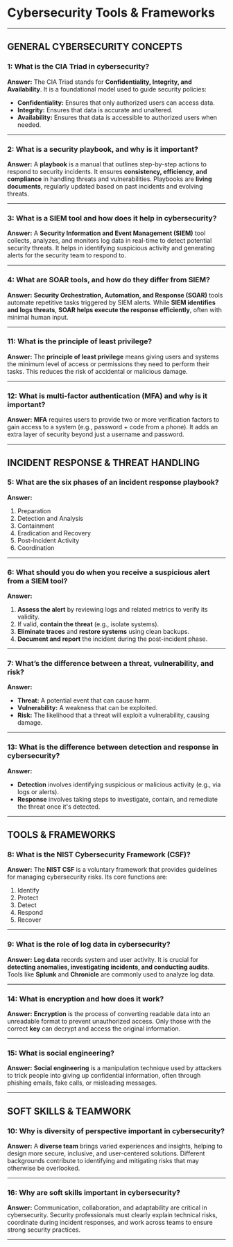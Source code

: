 # Cybersecurity Tools & Frameworks

---

## GENERAL CYBERSECURITY CONCEPTS

### 1: What is the CIA Triad in cybersecurity?
**Answer:** The CIA Triad stands for **Confidentiality, Integrity, and Availability**. It is a foundational model used to guide security policies:

- **Confidentiality:** Ensures that only authorized users can access data.  
- **Integrity:** Ensures that data is accurate and unaltered.  
- **Availability:** Ensures that data is accessible to authorized users when needed.

---

### 2: What is a security playbook, and why is it important?
**Answer:** A **playbook** is a manual that outlines step-by-step actions to respond to security incidents. It ensures **consistency, efficiency, and compliance** in handling threats and vulnerabilities. Playbooks are **living documents**, regularly updated based on past incidents and evolving threats.

---

### 3: What is a SIEM tool and how does it help in cybersecurity?
**Answer:** A **Security Information and Event Management (SIEM)** tool collects, analyzes, and monitors log data in real-time to detect potential security threats. It helps in identifying suspicious activity and generating alerts for the security team to respond to.

---

### 4: What are SOAR tools, and how do they differ from SIEM?
**Answer:** **Security Orchestration, Automation, and Response (SOAR)** tools automate repetitive tasks triggered by SIEM alerts. While **SIEM identifies and logs threats**, **SOAR helps execute the response efficiently**, often with minimal human input.

---

### 11: What is the principle of least privilege?
**Answer:** The **principle of least privilege** means giving users and systems the minimum level of access or permissions they need to perform their tasks. This reduces the risk of accidental or malicious damage.

---

### 12: What is multi-factor authentication (MFA) and why is it important?
**Answer:** **MFA** requires users to provide two or more verification factors to gain access to a system (e.g., password + code from a phone). It adds an extra layer of security beyond just a username and password.

---

## INCIDENT RESPONSE & THREAT HANDLING

### 5: What are the six phases of an incident response playbook?
**Answer:**

1. Preparation  
2. Detection and Analysis  
3. Containment  
4. Eradication and Recovery  
5. Post-Incident Activity  
6. Coordination

---

### 6: What should you do when you receive a suspicious alert from a SIEM tool?
**Answer:**

1. **Assess the alert** by reviewing logs and related metrics to verify its validity.  
2. If valid, **contain the threat** (e.g., isolate systems).  
3. **Eliminate traces** and **restore systems** using clean backups.  
4. **Document and report** the incident during the post-incident phase.

---

### 7: What’s the difference between a threat, vulnerability, and risk?
**Answer:**

- **Threat:** A potential event that can cause harm.  
- **Vulnerability:** A weakness that can be exploited.  
- **Risk:** The likelihood that a threat will exploit a vulnerability, causing damage.

---

### 13: What is the difference between detection and response in cybersecurity?
**Answer:**
- **Detection** involves identifying suspicious or malicious activity (e.g., via logs or alerts).
- **Response** involves taking steps to investigate, contain, and remediate the threat once it's detected.

---

## TOOLS & FRAMEWORKS

### 8: What is the NIST Cybersecurity Framework (CSF)?
**Answer:** The **NIST CSF** is a voluntary framework that provides guidelines for managing cybersecurity risks. Its core functions are:

1. Identify  
2. Protect  
3. Detect  
4. Respond  
5. Recover

---

### 9: What is the role of log data in cybersecurity?
**Answer:** **Log data** records system and user activity. It is crucial for **detecting anomalies, investigating incidents, and conducting audits**. Tools like **Splunk** and **Chronicle** are commonly used to analyze log data.

---

### 14: What is encryption and how does it work?
**Answer:** **Encryption** is the process of converting readable data into an unreadable format to prevent unauthorized access. Only those with the correct **key** can decrypt and access the original information.

---

### 15: What is social engineering?
**Answer:** **Social engineering** is a manipulation technique used by attackers to trick people into giving up confidential information, often through phishing emails, fake calls, or misleading messages.

---

## SOFT SKILLS & TEAMWORK

### 10: Why is diversity of perspective important in cybersecurity?
**Answer:** A **diverse team** brings varied experiences and insights, helping to design more secure, inclusive, and user-centered solutions. Different backgrounds contribute to identifying and mitigating risks that may otherwise be overlooked.

---

### 16: Why are soft skills important in cybersecurity?
**Answer:** Communication, collaboration, and adaptability are critical in cybersecurity. Security professionals must clearly explain technical risks, coordinate during incident responses, and work across teams to ensure strong security practices.

---


